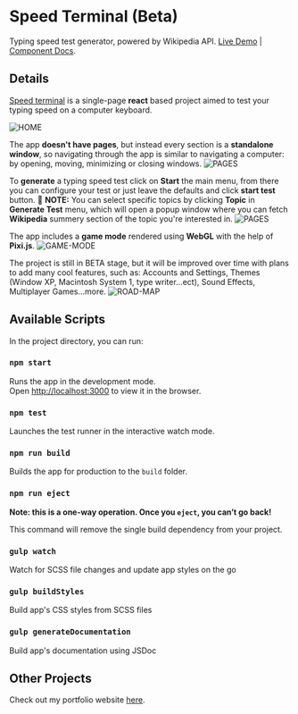 
# Speed Terminal (Beta)

Typing speed test generator, powered by Wikipedia API. [Live Demo](https://speed-terminal.netlify.app/) | [Component Docs](https://speed-terminal.netlify.app/docs).

## Details

[Speed terminal](https://speed-terminal.netlify.app/) is a single-page **react** based project aimed to test your typing speed on a computer keyboard.

![HOME](https://drive.google.com/uc?export=view&id=1wQVqx0xm_AHaC3qamr2jB7A8pBK2oddp)

The app **doesn't have pages**, but instead every section is a **standalone window**, so navigating through the app is similar to navigating a computer: by opening, moving, minimizing or closing windows.
![PAGES](https://drive.google.com/uc?export=view&id=1ifD0CaHd97eXzzqVu8pY8WoEJNuh8giY)

To **generate** a typing speed test click on **Start** the main menu, from there you can configure your test or just leave the defaults and click **start test** button.
🎲 **NOTE:** You can select specific topics by clicking **Topic** in **Generate Test** menu, which will open a popup window where you can fetch **Wikipedia** summery section of the topic you're interested in.
![PAGES](https://drive.google.com/uc?export=view&id=1vxt7JAGo3MuvB31ImsJ0ht1o6of41GV8)

The app includes a **game mode** rendered using **WebGL** with the help of **Pixi.js**.
![GAME-MODE](https://drive.google.com/uc?export=view&id=1N5Lrp3VBfIF5NmI1JlvI9lcLlYkPNFUs)

The project is still in BETA stage, but it will be improved over time with plans to add many cool features, such as: Accounts and Settings, Themes (Window XP, Macintosh System 1, type writer...ect), Sound Effects, Multiplayer Games...more.
![ROAD-MAP](https://drive.google.com/uc?export=view&id=1TK-1ahOQALkp9v9ofIv51itnK_4vGY_r)

## Available Scripts

In the project directory, you can run:

### `npm start`

Runs the app in the development mode.\
Open [http://localhost:3000](http://localhost:3000) to view it in the browser.

### `npm test`

Launches the test runner in the interactive watch mode.

### `npm run build`

Builds the app for production to the `build` folder.

### `npm run eject`

**Note: this is a one-way operation. Once you `eject`, you can’t go back!**

This command will remove the single build dependency from your project.

### `gulp watch`

Watch for SCSS file changes and update app styles on the go

### `gulp buildStyles`

Build app's CSS styles from SCSS files

### `gulp generateDocumentation`

Build app's documentation using JSDoc

## Other Projects

Check out my portfolio website [here](https://merouane-bali.netlify.app/).
